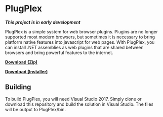 # PlugPlex
**_This project is in early development_**

PlugPlex is a simple system for web browser plugins. Plugins are no longer supported
most modern browsers, but sometimes it is necessary to bring platform native features
into javascript for web pages. With PlugPlex, you can install .NET assemblies as web plugins
that are shared between browsers and bring powerful features to the internet.

[**Download (Zip)**](https://github.com/Hyperdraw/PlugPlex/releases/download/v1.0.0/PlugPlex.zip)

[**Download (Installer)**](https://github.com/Hyperdraw/PlugPlex/releases/download/v1.0.0/PlugPlex-1.0.0-Setup.exe)

## Building

To build PlugPlex, you will need Visual Studio 2017. Simply clone or download this repository
and build the solution in Visual Studio. The files will be output to PlugPlex/bin.